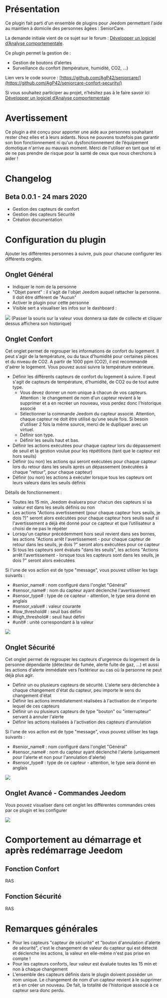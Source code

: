 Présentation
============

Ce plugin fait parti d'un ensemble de plugins pour Jeedom permettant l'aide au maintien à domicile des personnes âgées : SeniorCare.

La demande initiale vient de ce sujet sur le forum : [Développer un logiciel d’Analyse comportementale](https://community.jeedom.com/t/developper-un-logiciel-danalyse-comportementale/19111).

Ce plugin permet la gestion de :
* Gestion de boutons d’alertes
* Surveillance du confort (température, humidité, CO2, …)

Lien vers le code source : [https://github.com/AgP42/seniorcare/](https://github.com/AgP42/seniorcare-confort-security/)

Si vous souhaitez participer au projet, n’hésitez pas à le faire savoir ici [Développer un logiciel d’Analyse comportementale](https://community.jeedom.com/t/developper-un-logiciel-danalyse-comportementale/19111/2)

Avertissement
==========

Ce plugin a été conçu pour apporter une aide aux personnes souhaitant rester chez elles et à leurs aidants.
Nous ne pouvons toutefois pas garantir son bon fonctionnement ni qu'un dysfonctionnement de l’équipement domotique n'arrive au mauvais moment.
Merci de l'utiliser en tant que tel et de ne pas prendre de risque pour la santé de ceux que nous cherchons à aider !

Changelog
==========

Beta 0.0.1 - 24 mars 2020
---

* Gestion des capteurs de confort
* Gestion des capteurs Sécurité
* Création documentation

Configuration du plugin
========================

Ajouter les différentes personnes à suivre, puis pour chacune configurer les différents onglets.

Onglet Général
---
* Indiquer le nom de la personne
* "Objet parent" : il s'agit de l'objet Jeedom auquel rattacher la personne. Il doit être différent de "Aucun"
* Activer le plugin pour cette personne
* Visible sert a visualiser les infos sur le dashboard :

![](https://raw.githubusercontent.com/AgP42/seniorcareconfortsecurity/master/docs/assets/images/Widget.png)
(Passer la souris sur la valeur vous donnera sa date de collecte et cliquer dessus affichera son historique)

Onglet **Confort**
---
Cet onglet permet de regrouper les informations de confort du logement.
Il peut s'agir de la température, ou du taux d'humidité pour certaines pièces et du niveau de CO2.
A partir de 1000 ppm (CO2), il est recommandé d'aérer le logement.
Vous pouvez aussi suivre la température extérieure.

* Définir les différents capteurs de confort du logement à suivre. Il peut s'agit de capteurs de température, d'humidité, de CO2 ou de tout autre type.
  * Vous devez donner un nom unique à chacun de vos capteurs. Attention : le changement de nom d'un capteur revient à le supprimer et a en recréer un nouveau, vous perdez donc l'historique associé
  * Sélectionner la commande Jeedom du capteur associé. Attention, chaque capteur ne doit être utilisé qu'une seule fois. Si besoin d'utiliser 2 fois la même source, merci de le dupliquer avec un virtuel.
  * Définir son type.
  * Définir les seuils haut et bas.
* Définir les actions exécutées pour chaque capteur lors du dépassement de seuil et la gestion voulue pour les répétitions (tant que le capteur est hors seuils)
* Définir (ou non) les actions qui seront exécutées pour chaque capteur lors du retour dans les seuils aprés un dépassement (exécutées à chaque "retour", pour chaque capteur)
* Définir (ou non) les actions à exécuter lorsque tous les capteurs ont leurs valeurs dans les seuils définis

Détails de fonctionnement :
* Toutes les 15 min, Jeedom évaluera pour chacun des capteurs si sa valeur est dans les seuils définis ou non
* Les actions "Actions avertissement (pour chaque capteur hors seuils, je dois ?)" seront alors exécutées pour chaque capteur hors seuils sauf si l'avertissement a déjà été donné pour ce capteur et que l’utilisateur a choisi de ne pas le répéter
* Lorsqu'un capteur précédemment hors seuil revient dans ses bornes, les actions "Actions arrêt l'avertissement - pour chaque capteur de retour dans les seuils, je dois ?" seront alors exécutées pour ce capteur
* Si tous les capteurs sont évalués "dans les seuils", les actions "Actions arrêt l'avertissement - lorsque tous les capteurs sont dans les seuils, je dois ?" seront alors exécutées


Si l'une de vos action est de type "message", vous pouvez utiliser les tags suivants :
  * #senior_name# : nom configuré dans l'onglet "Général"
  * #sensor_name# : nom du capteur ayant déclenché l'avertissement
  * #sensor_type# : type de ce capteur - attention, le type sera donné en anglais
  * #sensor_value# : valeur courante
  * #low_threshold# : seuil bas défini
  * #high_threshold# : seuil haut défini
  * #unit# : unité correspondant à la valeur

![](https://raw.githubusercontent.com/AgP42/seniorcareconfortsecurity/master/docs/assets/images/Confort.png)

Onglet **Sécurité**
---
Cet onglet permet de regrouper les capteurs d'urgennce du logement de la personne dépendante (détecteur de fumée, alerte fuite de gaz, …) et aussi les actions d'alerte immédiate vers l’extérieur au cas où la personne ne peut déjà plus agir.

* Définir un ou plusieurs capteurs de sécurité. L'alerte sera déclenchée à chaque changement d'état du capteur, peu importe le sens du changement d'état
* Définir les actions immédiatement réalisées à l'activation de n'importe lequel de ces capteurs
* Définir un ou plusieurs capteurs de type "bouton" ou "interrupteur" servant à annuler l'alerte
* Définir les actions réalisées à l'activation des capteurs d'annulation

Si l'une de vos action est de type "message", vous pouvez utiliser les tags suivants :
  * #senior_name# : nom configuré dans l'onglet "Général"
  * #sensor_name# : nom du capteur ayant déclenché l'alerte (uniquement pour l'alerte et non pour l'annulation d'alerte)
  * #sensor_type# : type de ce capteur - attention, le type sera donné en anglais

![](https://raw.githubusercontent.com/AgP42/seniorcareconfortsecurity/master/docs/assets/images/Securite.png)


Onglet **Avancé - Commandes Jeedom**
---

Vous pouvez visualiser dans cet onglet les différentes commandes crées par ce plugin et les configurer

![](https://raw.githubusercontent.com/AgP42/seniorcareconfortsecurity/master/docs/assets/images/OngletCommandes.png)


Comportement au démarrage et après redémarrage Jeedom
======

Fonction **Confort**
---
RAS

Fonction **Sécurité**
---
RAS

Remarques générales
===
* Pour les capteurs "capteur de sécurité" et "bouton d'annulation d'alerte de sécurité", c'est le changement de valeur du capteur qui est détecté et déclenche les actions, la valeur en elle-même n'est pas prise en compte !
* Pour les capteurs conforts, leur valeur est évaluée toutes les 15 min et non à chaque changement
* L'ensemble des capteurs définis dans le plugin doivent posséder un nom unique. Le changement de nom d'un capteur revient à le supprimer et à en créer un nouveau. De fait, la totalité de l'historique associé à ce capteur sera donc perdu.

